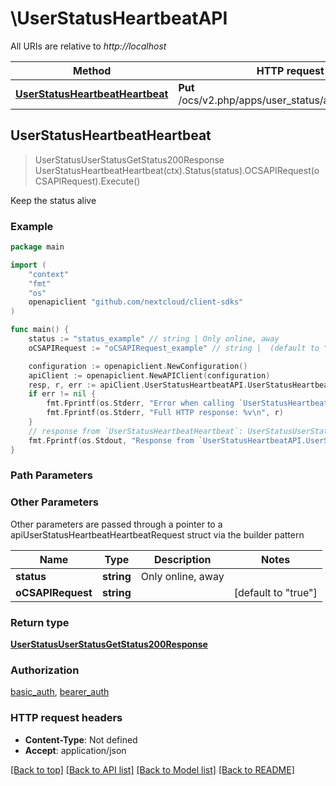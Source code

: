 # \UserStatusHeartbeatAPI

All URIs are relative to *http://localhost*

Method | HTTP request | Description
------------- | ------------- | -------------
[**UserStatusHeartbeatHeartbeat**](UserStatusHeartbeatAPI.md#UserStatusHeartbeatHeartbeat) | **Put** /ocs/v2.php/apps/user_status/api/v1/heartbeat | Keep the status alive



## UserStatusHeartbeatHeartbeat

> UserStatusUserStatusGetStatus200Response UserStatusHeartbeatHeartbeat(ctx).Status(status).OCSAPIRequest(oCSAPIRequest).Execute()

Keep the status alive

### Example

```go
package main

import (
    "context"
    "fmt"
    "os"
    openapiclient "github.com/nextcloud/client-sdks"
)

func main() {
    status := "status_example" // string | Only online, away
    oCSAPIRequest := "oCSAPIRequest_example" // string |  (default to "true")

    configuration := openapiclient.NewConfiguration()
    apiClient := openapiclient.NewAPIClient(configuration)
    resp, r, err := apiClient.UserStatusHeartbeatAPI.UserStatusHeartbeatHeartbeat(context.Background()).Status(status).OCSAPIRequest(oCSAPIRequest).Execute()
    if err != nil {
        fmt.Fprintf(os.Stderr, "Error when calling `UserStatusHeartbeatAPI.UserStatusHeartbeatHeartbeat``: %v\n", err)
        fmt.Fprintf(os.Stderr, "Full HTTP response: %v\n", r)
    }
    // response from `UserStatusHeartbeatHeartbeat`: UserStatusUserStatusGetStatus200Response
    fmt.Fprintf(os.Stdout, "Response from `UserStatusHeartbeatAPI.UserStatusHeartbeatHeartbeat`: %v\n", resp)
}
```

### Path Parameters



### Other Parameters

Other parameters are passed through a pointer to a apiUserStatusHeartbeatHeartbeatRequest struct via the builder pattern


Name | Type | Description  | Notes
------------- | ------------- | ------------- | -------------
 **status** | **string** | Only online, away | 
 **oCSAPIRequest** | **string** |  | [default to &quot;true&quot;]

### Return type

[**UserStatusUserStatusGetStatus200Response**](UserStatusUserStatusGetStatus200Response.md)

### Authorization

[basic_auth](../README.md#basic_auth), [bearer_auth](../README.md#bearer_auth)

### HTTP request headers

- **Content-Type**: Not defined
- **Accept**: application/json

[[Back to top]](#) [[Back to API list]](../README.md#documentation-for-api-endpoints)
[[Back to Model list]](../README.md#documentation-for-models)
[[Back to README]](../README.md)

